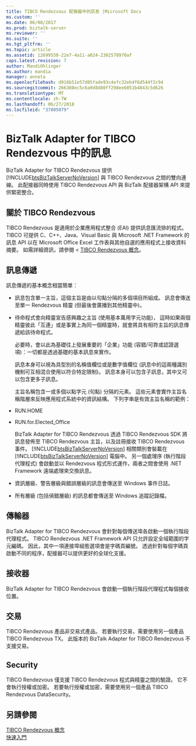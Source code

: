 ```yaml
---
title: TIBCO Rendezvous 配接器中的訊息 |Microsoft Docs
ms.custom: ''
ms.date: 06/08/2017
ms.prod: biztalk-server
ms.reviewer: ''
ms.suite: ''
ms.tgt_pltfrm: ''
ms.topic: article
ms.assetid: 12699550-22e7-4a11-a024-2302570970af
caps.latest.revision: 7
author: MandiOhlinger
ms.author: mandia
manager: anneta
ms.openlocfilehash: d916b51e57d05fade93c4efc32eb4f6d544f2c94
ms.sourcegitcommit: 266308ec5c6a9d8d80ff298ee6051b4843c5d626
ms.translationtype: MT
ms.contentlocale: zh-TW
ms.lasthandoff: 06/27/2018
ms.locfileid: "37005079"
---
```

# <a name="messages-in-biztalk-adapter-for-tibco-rendezvous"></a>BizTalk Adapter for TIBCO Rendezvous 中的訊息
BizTalk Adapter for TIBCO Rendezvous 提供 [!INCLUDE[btsBizTalkServerNoVersion](../includes/btsbiztalkservernoversion-md.md)] 與 TIBCO Rendezvous 之間的雙向連線。 此配接器同時使用 TIBCO Rendezvous API 與 BizTalk 配接器架構 API 來提供緊密整合。  
  
## <a name="about-tibco-rendezvous"></a>關於 TIBCO Rendezvous  
 TIBCO Rendezvous 是適用於企業應用程式整合 (EAI) 提供訊息匯流排的程式。 TIBCO 可提供 C、C++、Java、Visual Basic 與 Microsoft .NET Framework 的訊息 API 以在 Microsoft Office Excel 工作表與其他自選的應用程式上接收資料摘要。 如需詳細資訊，請參閱 < [TIBCO Rendezvous 概念](../core/tibco-rendezvous-concepts.md)。  
  
## <a name="message-passing"></a>訊息傳遞  
 訊息傳遞的基本概念相當簡單：  
  
- 訊息包含單一主旨，這個主旨是由以句點分隔的多個項目所組成。 訊息會傳送至單一 Rendezvous 精靈 (但最後會廣播到其他精靈中)。  
  
- 待命程式會向精靈宣告感興趣之主旨 (使用基本萬用字元功能)， 這時如果兩個精靈彼此「互連」或是事實上為同一個精靈時，就會將具有相符主旨的訊息傳遞給該待命程式。  
  
  必要時，會以此為基礎往上發展重要的「企業」功能 (容錯/可靠或認證選項)：一切都是透過基礎的基本訊息來實作。  
  
  訊息本身可以視為具型別的名稱值欄位或是數字值欄位 (訊息中的這兩種識別機制可互相混合使用以符合特定限制)。 訊息本身可以包含子訊息，其中又可以包含更多子訊息。  
  
  主旨名稱包含一或多個以點字元 (句點) 分隔的元素。 這些元素會實作主旨名稱階層來反映應用程式系統中的資訊結構。 下列字串是有效主旨名稱的範例：  
  
- RUN.HOME  
  
- RUN.for.Elected_Office  
  
  BizTalk Adapter for TIBCO Rendezvous 透過 TIBCO Rendezvous SDK 將訊息發佈至 TIBCO Rendezvous 主旨，以及註冊接收 TIBCO Rendezvous 事件。 [!INCLUDE[btsBizTalkServerNoVersion](../includes/btsbiztalkservernoversion-md.md)] 相關類別會裝載在 [!INCLUDE[btsBizTalkServerNoVersion](../includes/btsbiztalkservernoversion-md.md)] 電腦中。 另一個處理序 (執行階段代理程式) 會啟動並以 Rendezvous 程式形式運作，兩者之間會使用 .NET Framework 遠端處理來交換訊息。  
  
- 資訊層級、警告層級與錯誤層級的訊息會傳送至 Windows 事件日誌。  
  
- 所有層級 (包括偵錯層級) 的訊息都會傳送至 Windows 追蹤記錄檔。  
  
## <a name="transmitter"></a>傳輸器  
 BizTalk Adapter for TIBCO Rendezvous 會針對每個傳送埠各啟動一個執行階段代理程式。 TIBCO Rendezvous .NET Framework API 只允許設定全域範圍的字元編碼。 因此，其中一項連接埠組態選項會是字碼頁編號。 透過針對每個字碼頁啟動不同的程序，配接器可以提供更好的全球化支援。  
  
## <a name="receiver"></a>接收器  
 BizTalk Adapter for TIBCO Rendezvous 會啟動一個執行階段代理程式每個接收位置。  
  
## <a name="transactions"></a>交易  
 TIBCO Rendezvous 產品非交易式產品。 若要執行交易，需要使用另一個產品 TIBCO Rendezvous TX。 此版本的 BizTalk Adapter for TIBCO Rendezvous 不支援交易。  
  
## <a name="security"></a>Security  
 TIBCO Rendezvous 僅支援 TIBCO Rendezvous 程式與精靈之間的驗證。 它不會執行授權或加密。 若要執行授權或加密，需要使用另一個產品 TIBCO Rendezvous DataSecurity。  
  
## <a name="see-also"></a>另請參閱  
 [TIBCO Rendezvous 概念](../core/tibco-rendezvous-concepts.md)   
 [快速入門](../core/getting-started-with-biztalk-adapter-for-tibco-rendezvous.md)